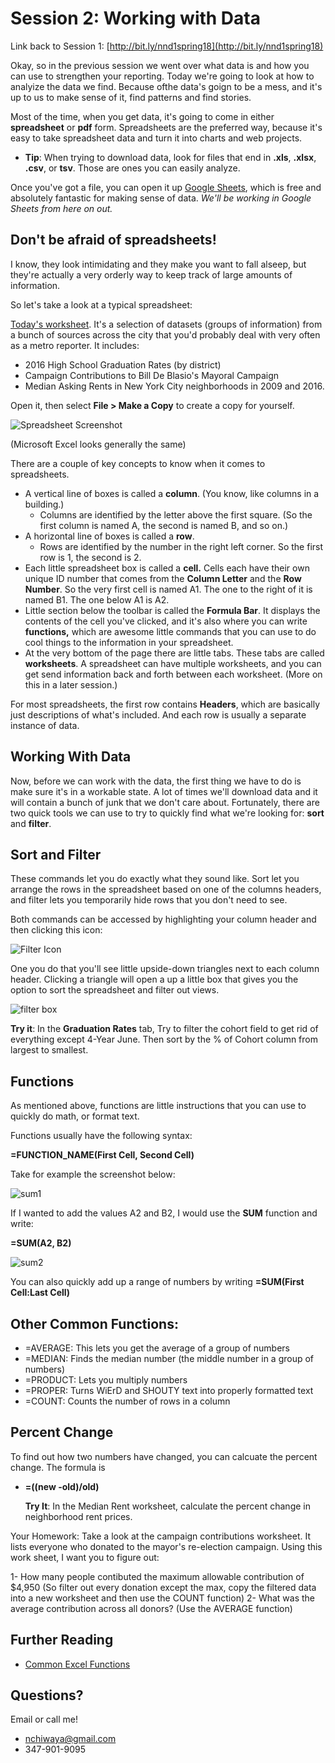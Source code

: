 # Session 2: Working with Data

Link back to Session 1: [http://bit.ly/nnd1spring18](http://bit.ly/nnd1spring18)

Okay, so in the previous session we went over what data is and how you can use to strengthen your reporting. Today we're going to look at how to analyize the data we find. Because ofthe data's goign to be a mess, and it's up to us to make sense of it, find patterns and find stories.

Most of the time, when you get data, it's going to come in either **spreadsheet** or **pdf** form. Spreadsheets are the preferred way, because it's easy to take spreadsheet data and turn it into charts and web projects.

- **Tip**: When trying to download data, look for files that end in **.xls**, **.xlsx**, **.csv**, or **tsv**. Those are ones you can easily analyze. 

Once you've got a file, you can open it up [Google Sheets](https://sheets.google.com), which is free and absolutely fantastic for making sense of data. *We'll be working in Google Sheets from here on out.*

## Don't be afraid of spreadsheets!

I know, they look intimidating and they make you want to fall alseep, but they're actually a very orderly way to keep track of large amounts of information.

So let's take a look at a typical spreadsheet:

[Today's worksheet](https://docs.google.com/spreadsheets/d/1t2Kp2yMgWpTVHmNVRs2r0h7e5v5KnyJVNTxfbk4PwwU/edit?usp=sharing). It's a selection of datasets (groups of information) from a bunch of sources across the city that you'd probably deal with very often as a metro reporter. It includes:

- 2016 High School Graduation Rates (by district) 
- Campaign Contributions to Bill De Blasio's Mayoral Campaign
- Median Asking Rents in New York City neighborhoods in 2009 and 2016.

Open it, then select **File > Make a Copy** to create a copy for yourself. 

![Spreadsheet Screenshot](spreadsheet.png)

(Microsoft Excel looks generally the same)

There are a couple of key concepts to know when it comes to spreadsheets.

- A vertical line of boxes is called a **column**. (You know, like columns in a building.)
  - Columns are identified by the letter above the first square. (So the first column is named A, the second is named B, and so on.)
- A horizontal line of boxes is called a **row**.
  - Rows are identified by the number in the right left corner. So the first row is 1, the second is 2.
- Each little spreadsheet box is called a **cell.** Cells each have their own unique ID number that comes from the **Column Letter** and the **Row Number**. So the very first cell is named A1. The one to the right of it is named B1. The one below A1 is A2.
- Little section below the toolbar is called the **Formula Bar**. It displays the contents of the cell you've clicked, and it's also where you can write **functions,** which are awesome little commands that you can use to do cool things to the information in your spreadsheet.
- At the very bottom of the page there are little tabs. These tabs are called **worksheets**. A spreadsheet can have multiple worksheets, and you can get send information back and forth between each worksheet. (More on this in a later session.)

For most spreadsheets, the first row contains **Headers**, which are basically just descriptions of what's included. And each row is usually a separate instance of data.

## Working With Data

Now, before we can work with the data, the first thing we have to do is make sure it's in a workable state. A lot of times we'll download data and it will contain a bunch of junk that we don't care about. Fortunately, there are two quick tools we can use to try to quickly find what we're looking for: **sort** and **filter**.

## Sort and Filter

These commands let you do exactly what they sound like. Sort let you arrange the rows in the spreadsheet based on one of the columns headers, and filter lets you temporarily hide rows that you don't need to see.

Both commands can be accessed by highlighting your column header and then clicking this icon:

![Filter Icon](filter.png)

One you do that you'll see little upside-down triangles next to each column header. Clicking a triangle will open a up a little box that gives you the option to sort the spreadsheet and filter out views.

![filter box](filter_box.png)

**Try it**: In the **Graduation Rates** tab, Try to filter the cohort field to get rid of everything except 4-Year June. Then sort by the % of Cohort column from largest to smallest.

## Functions

As mentioned above, functions are little instructions that you can use to quickly do math, or format text.

Functions usually have the following syntax:

**=FUNCTION_NAME(First Cell, Second Cell)**

Take for example the screenshot below:

![sum1](sum1.png)

If I wanted to add the values A2 and B2, I would use the **SUM** function and write:

**=SUM(A2, B2)**

![sum2](sum2.png)

You can also quickly add up a range of numbers by writing **=SUM(First Cell:Last Cell)**

## Other Common Functions:

- =AVERAGE: This lets you get the average of a group of numbers
- =MEDIAN: Finds the median number (the middle number in a group of numbers)
- =PRODUCT: Lets you multiply numbers
- =PROPER: Turns WiErD and SHOUTY text into properly formatted text
- =COUNT: Counts the number of rows in a column

## Percent Change 
To find out how two numbers have changed, you can calcuate the percent change. The formula is
- **=((new -old)/old)**

  **Try It**: In the Median Rent worksheet, calculate the percent change in neighborhood rent prices.

Your Homework:
Take a look at the campaign contributions worksheet. It lists everyone who donated to the mayor's re-election campaign. Using this work sheet, I want you to figure out:

1- How many people contibuted the maximum allowable contribution of $4,950 (So filter out every donation except the max, copy the filtered data into a new worksheet and then use the COUNT function)
2- What was the average contribution across all donors? (Use the AVERAGE function)


## Further Reading
- [Common Excel Functions](../resources/CommonFormulasFunctions.pdf)

## Questions?

Email or call me!
- nchiwaya@gmail.com
- 347-901-9095